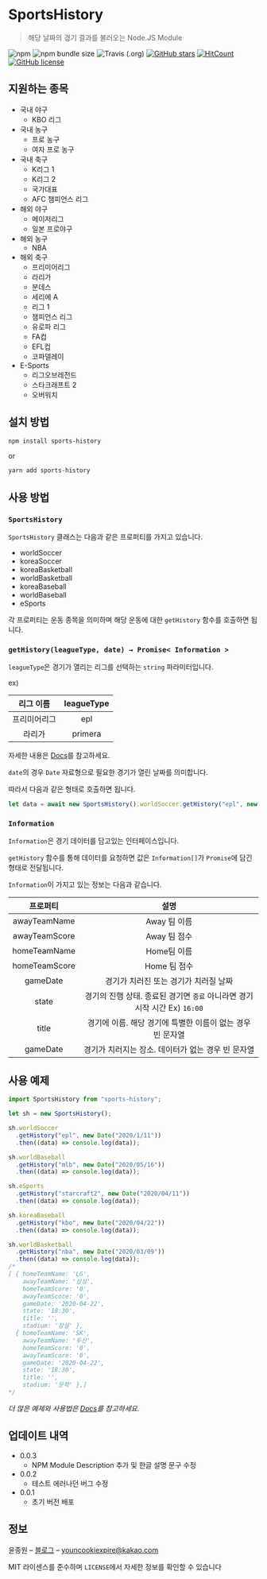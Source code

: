 # SportsHistory

> 해당 날짜의 경기 결과를 불러오는 Node.JS Module

![npm](https://img.shields.io/npm/v/sports-history?color=brightgreen&style=flat-square)
![npm bundle size](https://img.shields.io/bundlephobia/min/sports-history?style=flat-square)
![Travis (.org)](https://img.shields.io/travis/korECM/SportsHistory?color=blue&style=flat-square)
[![GitHub stars](https://img.shields.io/github/stars/korECM/SportsHistory?color=yellow&style=flat-square)](https://github.com/korECM/SportsHistory/stargazers)
[![HitCount](http://hits.dwyl.com/korECM/sports-history.svg)](http://hits.dwyl.com/korECM/sports-history)
[![GitHub license](https://img.shields.io/github/license/korECM/SportsHistory?color=blue&style=flat-square)](https://github.com/korECM/SportsHistory/blob/master/LICENSE)

## 지원하는 종목

* 국내 야구
  * KBO 리그
* 국내 농구
  * 프로 농구
  * 여자 프로 농구
* 국내 축구
  * K리그 1
  * K리그 2
  * 국가대표
  * AFC 챔피언스 리그
* 해외 야구
  * 메이저리그
  * 일본 프로야구
* 해외 농구
  * NBA
* 해외 축구
  * 프리미어리그
  * 라리가
  * 분데스
  * 세리에 A
  * 리그 1
  * 챔피언스 리그
  * 유로파 리그
  * FA컵
  * EFL컵
  * 코파델레이
* E-Sports
  * 리그오브레전드
  * 스타크래프트 2
  * 오버워치


## 설치 방법

```sh
npm install sports-history
```

or

```sh
yarn add sports-history
```

## 사용 방법

### `SportsHistory`

`SportsHistory` 클래스는 다음과 같은 프로퍼티를 가지고 있습니다.

* worldSoccer
* koreaSoccer
* koreaBasketball
* worldBasketball
* koreaBaseball
* worldBaseball
* eSports

각 프로퍼티는 운동 종목을 의미하며 해당 운동에 대한 `getHistory` 함수를 호출하면 됩니다.

### `getHistory(leagueType, date) → Promise< Information >`

`leagueType`은 경기가 열리는 리그를 선택하는 `string` 파라미터입니다.

ex)

| 리그 이름  | leagueType |
| :----: | :--------: |
| 프리미어리그 |    epl     |
|  라리가   |  primera   |

자세한 내용은 [Docs][wiki]를 참고하세요.

`date`의 경우 `Date` 자료형으로 필요한 경기가 열린 날짜를 의미합니다.

따라서 다음과 같은 형태로 호출하면 됩니다.

```javascript
let data = await new SportsHistory().worldSoccer.getHistory("epl", new Date("2020/02/20"));
```

### `Information`

`Information`은 경기 데이터를 담고있는 인터페이스입니다.

`getHistory` 함수를 통해 데이터를 요청하면 값은 `Information[]`가 `Promise`에 담긴 형태로 전달됩니다.

`Information`이 가지고 있는 정보는 다음과 같습니다.

|     프로퍼티      |                        설명                         |
| :-----------: | :-----------------------------------------------: |
| awayTeamName  |                     Away 팀 이름                     |
| awayTeamScore |                     Away 팀 점수                     |
| homeTeamName  |                     Home팀 이름                      |
| homeTeamScore |                     Home 팀 점수                     |
|   gameDate    |               경기가 치러진 또는 경기가 치러질 날짜               |
|     state     | 경기의 진행 상태. 종료된 경기면 `종료` 아니라면 경기 시작 시간 Ex) `16:00` |
|     title     |        경기에 이름. 해당 경기에 특별한 이름이 없는 경우 빈 문자열         |
|   gameDate    |           경기가 치러지는 장소. 데이터가 없는 경우 빈 문자열           |

## 사용 예제

```javascript
import SportsHistory from "sports-history";

let sh = new SportsHistory();

sh.worldSoccer
  .getHistory("epl", new Date("2020/1/11"))
  .then((data) => console.log(data));

sh.worldBaseball
  .getHistory("mlb", new Date("2020/05/16"))
  .then((data) => console.log(data));

sh.eSports
  .getHistory("starcraft2", new Date("2020/04/11"))
  .then((data) => console.log(data));

sh.koreaBaseball
  .getHistory("kbo", new Date("2020/04/22"))
  .then((data) => console.log(data));

sh.worldBasketball
  .getHistory("nba", new Date("2020/03/09"))
  .then((data) => console.log(data));
/*
[ { homeTeamName: 'LG',
    awayTeamName: '삼성',
    homeTeamScore: '0',
    awayTeamScore: '0',
    gameDate: '2020-04-22',
    state: '18:30',
    title: '',
    stadium: '잠실' },
  { homeTeamName: 'SK',
    awayTeamName: '두산',
    homeTeamScore: '0',
    awayTeamScore: '0',
    gameDate: '2020-04-22',
    state: '18:30',
    title: '',
    stadium: '문학' },]
*/
```

_더 많은 예제와 사용법은 [Docs][wiki]를 참고하세요._

## 업데이트 내역

* 0.0.3
  * NPM Module Description 추가 및 한글 설명 문구 수정
* 0.0.2
  * 테스트 에러나던 버그 수정
* 0.0.1
  * 초기 버전 배포

## 정보

윤종원 – [블로그](https://velog.io/@jeffyoun) – youncookiexpire@kakao.com

MIT 라이센스를 준수하며 ``LICENSE``에서 자세한 정보를 확인할 수 있습니다

<!-- Markdown link & img dfn's -->
[npm-image]: https://img.shields.io/npm/v/datadog-metrics.svg?style=flat-square
[npm-url]: https://npmjs.org/package/datadog-metrics
[npm-downloads]: https://img.shields.io/npm/dm/datadog-metrics.svg?style=flat-square
[travis-image]: https://travis-ci.org/korECM/SportsHistory.svg?branch=master
[travis-url]: https://travis-ci.org/korECM/SportsHistory
[wiki]: https://korecm.github.io/SportsHistory/
